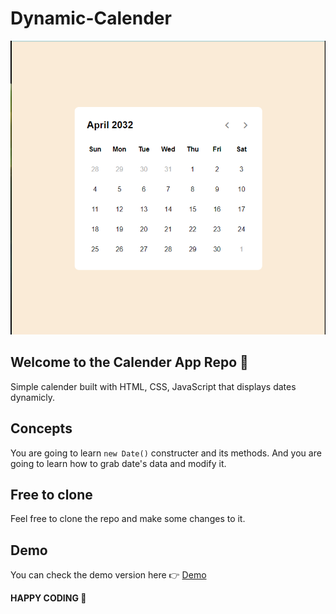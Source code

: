 # Dynamic-Calender
![](./screenshot.png)

## Welcome to the Calender App Repo 👋

Simple calender built with HTML, CSS, JavaScript that displays dates dynamicly.

## Concepts

You are going to learn `new Date()` constructer and its methods. And you are going to learn how to grab date's data and modify it.


## Free to clone

Feel free to clone the repo and make some changes to it.

## Demo

You can check the demo version here 👉 [Demo](https://roudi22.github.io/Dynamic-Calender/)

**HAPPY CODING 🚀**
